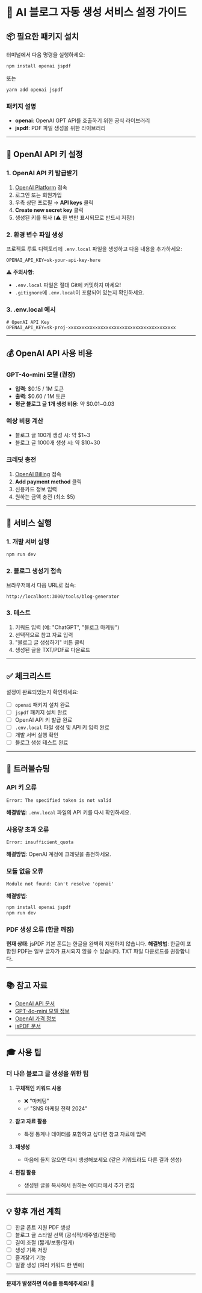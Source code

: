# 🎯 AI 블로그 자동 생성 서비스 설정 가이드

## 📦 필요한 패키지 설치

터미널에서 다음 명령을 실행하세요:

```bash
npm install openai jspdf
```

또는

```bash
yarn add openai jspdf
```

### 패키지 설명
- **openai**: OpenAI GPT API를 호출하기 위한 공식 라이브러리
- **jspdf**: PDF 파일 생성을 위한 라이브러리

---

## 🔑 OpenAI API 키 설정

### 1. OpenAI API 키 발급받기

1. [OpenAI Platform](https://platform.openai.com) 접속
2. 로그인 또는 회원가입
3. 우측 상단 프로필 → **API keys** 클릭
4. **Create new secret key** 클릭
5. 생성된 키를 복사 (⚠️ 한 번만 표시되므로 반드시 저장!)

### 2. 환경 변수 파일 생성

프로젝트 루트 디렉토리에 `.env.local` 파일을 생성하고 다음 내용을 추가하세요:

```env
OPENAI_API_KEY=sk-your-api-key-here
```

⚠️ **주의사항**:
- `.env.local` 파일은 절대 Git에 커밋하지 마세요!
- `.gitignore`에 `.env.local`이 포함되어 있는지 확인하세요.

### 3. .env.local 예시

```env
# OpenAI API Key
OPENAI_API_KEY=sk-proj-xxxxxxxxxxxxxxxxxxxxxxxxxxxxxxxxxxxxxxxx
```

---

## 💰 OpenAI API 사용 비용

### GPT-4o-mini 모델 (권장)
- **입력**: $0.15 / 1M 토큰
- **출력**: $0.60 / 1M 토큰
- **평균 블로그 글 1개 생성 비용**: 약 $0.01~0.03

### 예상 비용 계산
- 블로그 글 100개 생성 시: 약 $1~3
- 블로그 글 1000개 생성 시: 약 $10~30

### 크레딧 충전
1. [OpenAI Billing](https://platform.openai.com/account/billing/overview) 접속
2. **Add payment method** 클릭
3. 신용카드 정보 입력
4. 원하는 금액 충전 (최소 $5)

---

## 🚀 서비스 실행

### 1. 개발 서버 실행

```bash
npm run dev
```

### 2. 블로그 생성기 접속

브라우저에서 다음 URL로 접속:
```
http://localhost:3000/tools/blog-generator
```

### 3. 테스트

1. 키워드 입력 (예: "ChatGPT", "블로그 마케팅")
2. 선택적으로 참고 자료 입력
3. "블로그 글 생성하기" 버튼 클릭
4. 생성된 글을 TXT/PDF로 다운로드

---

## ✅ 체크리스트

설정이 완료되었는지 확인하세요:

- [ ] `openai` 패키지 설치 완료
- [ ] `jspdf` 패키지 설치 완료
- [ ] OpenAI API 키 발급 완료
- [ ] `.env.local` 파일 생성 및 API 키 입력 완료
- [ ] 개발 서버 실행 확인
- [ ] 블로그 생성 테스트 완료

---

## 🔧 트러블슈팅

### API 키 오류
```
Error: The specified token is not valid
```
**해결방법**: `.env.local` 파일의 API 키를 다시 확인하세요.

### 사용량 초과 오류
```
Error: insufficient_quota
```
**해결방법**: OpenAI 계정에 크레딧을 충전하세요.

### 모듈 없음 오류
```
Module not found: Can't resolve 'openai'
```
**해결방법**: 
```bash
npm install openai jspdf
npm run dev
```

### PDF 생성 오류 (한글 깨짐)
**현재 상태**: jsPDF 기본 폰트는 한글을 완벽히 지원하지 않습니다.
**해결방법**: 한글이 포함된 PDF는 일부 글자가 표시되지 않을 수 있습니다. TXT 파일 다운로드를 권장합니다.

---

## 📚 참고 자료

- [OpenAI API 문서](https://platform.openai.com/docs)
- [GPT-4o-mini 모델 정보](https://platform.openai.com/docs/models/gpt-4o-mini)
- [OpenAI 가격 정보](https://openai.com/pricing)
- [jsPDF 문서](https://github.com/parallax/jsPDF)

---

## 🎓 사용 팁

### 더 나은 블로그 글 생성을 위한 팁

1. **구체적인 키워드 사용**
   - ❌ "마케팅"
   - ✅ "SNS 마케팅 전략 2024"

2. **참고 자료 활용**
   - 특정 통계나 데이터를 포함하고 싶다면 참고 자료에 입력

3. **재생성**
   - 마음에 들지 않으면 다시 생성해보세요 (같은 키워드라도 다른 결과 생성)

4. **편집 활용**
   - 생성된 글을 복사해서 원하는 에디터에서 추가 편집

---

## 💡 향후 개선 계획

- [ ] 한글 폰트 지원 PDF 생성
- [ ] 블로그 글 스타일 선택 (공식적/캐주얼/전문적)
- [ ] 길이 조절 (짧게/보통/길게)
- [ ] 생성 기록 저장
- [ ] 즐겨찾기 기능
- [ ] 일괄 생성 (여러 키워드 한 번에)

---

**문제가 발생하면 이슈를 등록해주세요!** 🙏

